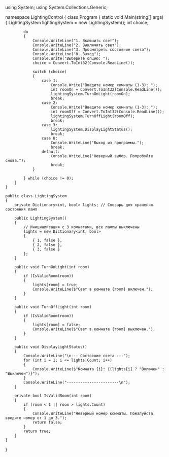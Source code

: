 using System;
using System.Collections.Generic;

namespace LightingControl
{
    class Program
    {
        static void Main(string[] args)
        {
            LightingSystem lightingSystem = new LightingSystem();
            int choice;

            do
            {
                Console.WriteLine("1. Включить свет");
                Console.WriteLine("2. Выключить свет");
                Console.WriteLine("3. Просмотреть состояние света");
                Console.WriteLine("0. Выход");
                Console.Write("Выберите опцию: ");
                choice = Convert.ToInt32(Console.ReadLine());

                switch (choice)
                {
                    case 1:
                        Console.Write("Введите номер комнаты (1-3): ");
                        int roomOn = Convert.ToInt32(Console.ReadLine());
                        lightingSystem.TurnOnLight(roomOn);
                        break;
                    case 2:
                        Console.Write("Введите номер комнаты (1-3): ");
                        int roomOff = Convert.ToInt32(Console.ReadLine());
                        lightingSystem.TurnOffLight(roomOff);
                        break;
                    case 3:
                        lightingSystem.DisplayLightStatus();
                        break;
                    case 0:
                        Console.WriteLine("Выход из программы.");
                        break;
                    default:
                        Console.WriteLine("Неверный выбор. Попробуйте снова.");
                        break;
                }

            } while (choice != 0);
        }
    }

    public class LightingSystem
    {
        private Dictionary<int, bool> lights; // Словарь для хранения состояния ламп

        public LightingSystem()
        {
            // Инициализация с 3 комнатами, все лампы выключены
            lights = new Dictionary<int, bool>
            {
                { 1, false },
                { 2, false },
                { 3, false }
            };
        }

        public void TurnOnLight(int room)
        {
            if (IsValidRoom(room))
            {
                lights[room] = true;
                Console.WriteLine($"Свет в комнате {room} включен.");
            }
        }

        public void TurnOffLight(int room)
        {
            if (IsValidRoom(room))
            {
                lights[room] = false;
                Console.WriteLine($"Свет в комнате {room} выключен.");
            }
        }

        public void DisplayLightStatus()
        {
            Console.WriteLine("\n--- Состояние света ---");
            for (int i = 1; i <= lights.Count; i++)
            {
                Console.WriteLine($"Комната {i}: {(lights[i] ? "Включен" : "Выключен")}");
            }
            Console.WriteLine("-----------------------\n");
        }

        private bool IsValidRoom(int room)
        {
            if (room < 1 || room > lights.Count)
            {
                Console.WriteLine("Неверный номер комнаты. Пожалуйста, введите номер от 1 до 3.");
                return false;
            }
            return true;
        }
    }
}
